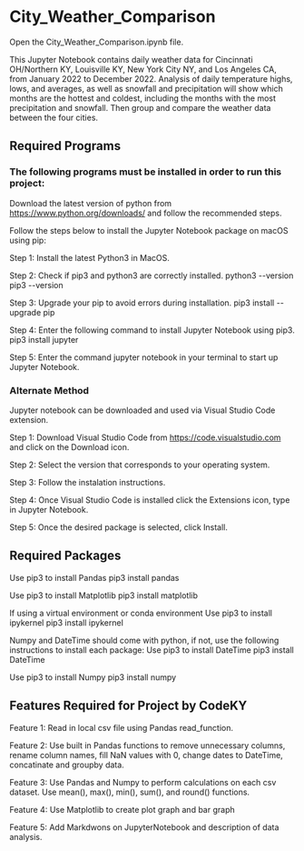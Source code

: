 # City_Weather_Comparison
Open the City_Weather_Comparison.ipynb file.

This Jupyter Notebook contains daily weather data for Cincinnati OH/Northern KY, Louisville KY, New York City NY, and Los Angeles CA, from January 2022 to December 2022. Analysis of daily temperature highs, lows, and averages, as well as snowfall and precipitation will show which months are the hottest and coldest, including the months with the most precipitation and snowfall. Then group and compare the weather data between the four cities. 

## Required Programs
### The following programs must be installed in order to run this project:
Download the latest version of python from https://www.python.org/downloads/ and follow the recommended steps. 

Follow the steps below to install the Jupyter Notebook package on macOS using pip:

Step 1: Install the latest Python3 in MacOS.

Step 2: Check if pip3 and python3 are correctly installed. python3 --version pip3 --version

Step 3: Upgrade your pip to avoid errors during installation. pip3 install --upgrade pip

Step 4: Enter the following command to install Jupyter Notebook using pip3. pip3 install jupyter

Step 5: Enter the command jupyter notebook in your terminal to start up Jupyter Notebook.

### Alternate Method
Jupyter notebook can be downloaded and used via Visual Studio Code extension.

Step 1: Download Visual Studio Code from https://code.visualstudio.com and click on the Download icon.

Step 2: Select the version that corresponds to your operating system.

Step 3: Follow the instalation instructions.

Step 4: Once Visual Studio Code is installed click the Extensions icon, type in Jupyter Notebook.

Step 5: Once the desired package is selected, click Install.

## Required Packages
Use pip3 to install Pandas
pip3 install pandas

Use pip3 to install Matplotlib
pip3 install matplotlib

If using a virtual environment or conda environment
Use pip3 to install ipykernel
pip3 install ipykernel

Numpy and DateTime should come with python, if not, use the following instructions to install each package:
Use pip3 to install DateTime
pip3 install DateTime

Use pip3 to install Numpy
pip3 install numpy

## Features Required for Project by CodeKY
Feature 1: Read in local csv file using Pandas read_function.

Feature 2: Use built in Pandas functions to remove unnecessary columns, rename column names, fill NaN values with 0, change dates to DateTime, concatinate and groupby data.

Feature 3: Use Pandas and Numpy to perform calculations on each csv dataset. Use mean(), max(), min(), sum(), and round() functions.

Feature 4: Use Matplotlib to create plot graph and bar graph

Feature 5: Add Markdwons on JupyterNotebook and description of data analysis.

